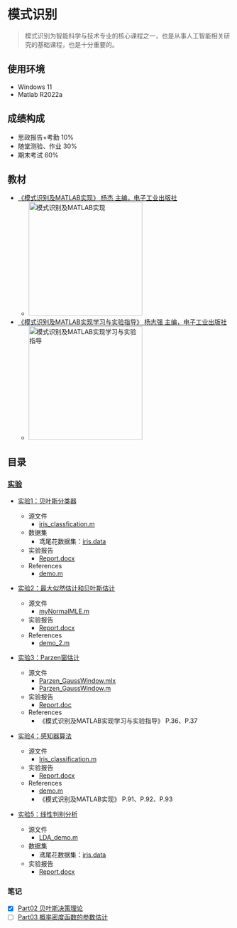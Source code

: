 # 模式识别

> 模式识别为智能科学与技术专业的核心课程之一，也是从事人工智能相关研究的基础课程，也是十分重要的。

## 使用环境

* Windows 11
* Matlab R2022a

## 成绩构成

* 思政报告+考勤 10%
* 随堂测验、作业 30%
* 期末考试 60%

## 教材

* [《模式识别及MATLAB实现》 杨杰 主编，电子工业出版社](https://book.douban.com/subject/27116851/)
  * <img alt="模式识别及MATLAB实现" width=256 src="https://img2.doubanio.com/view/subject/s/public/s29520171.jpg">
* [《模式识别及MATLAB实现学习与实验指导》 杨志强 主编，电子工业出版社](https://book.douban.com/subject/27137481/)
  * <img alt="模式识别及MATLAB实现学习与实验指导" width=256 src="https://img1.doubanio.com/view/subject/s/public/s29541448.jpg">

## 目录

### [实验](./Experiments)

* [实验1：贝叶斯分类器](./Experiments/Exp1)
  * 源文件
    * [iris_classfication.m](./Experiments/Exp1/Code/iris_classfication.m)
  * 数据集
    * 鸢尾花数据集：[iris.data](./Experiments/Exp1/Code/iris.data)
  * 实验报告
    * [Report.docx](./Experiments/Exp1/Report.docx)
  * References
    * [demo.m](./Experiments/Exp1/Code/demo.m)

* [实验2：最大似然估计和贝叶斯估计](./Experiments/Exp2)
  * 源文件
    * [myNormalMLE.m](./Experiments/Exp2/Code/myNormalMLE.m)
  * 实验报告
    * [Report.docx](./Experiments/Exp2/Report.docx)
  * References
    * [demo_2.m](./Experiments/Exp2/Code/demo_2.m)

* [实验3：Parzen窗估计](./Experiments/Exp3)
  * 源文件
    * [Parzen_GaussWindow.mlx](./Experiments/Exp3/Code/Parzen_GaussWindow.mlx)
    * [Parzen_GaussWindow.m](./Experiments/Exp3/Code/Parzen_GaussWindow.m)
  * 实验报告
    * [Report.doc](./Experiments/Exp3/Report.doc)
  * References
    * 《模式识别及MATLAB实现学习与实验指导》 P.36、P.37

* [实验4：感知器算法](./Experiments/Exp4)
  * 源文件
    * [Iris_classification.m](./Experiments/Exp4/Code/Iris_classification.m)
  * 实验报告
    * [Report.docx](./Experiments/Exp4/Report.docx)
  * References
    * [demo.m](./Experiments/Exp4/Code/demo.m)
    * 《模式识别及MATLAB实现》 P.91、P.92、P.93

* [实验5：线性判别分析](./Experiments/Exp5)
  * 源文件
    * [LDA_demo.m](./Experiments/Exp5/Code/LDA_demo.m)
  * 数据集
    * 鸢尾花数据集：[iris.data](./Experiments/Exp5/Code/iris.data)
  * 实验报告
    * [Report.docx](./Experiments/Exp5/Report.docx)

### 笔记

* [x] [Part02 贝叶斯决策理论](./Notes/Part02-贝叶斯决策理论.md)
* [ ] [Part03 概率密度函数的参数估计](./Notes/Part03-概率密度函数的参数估计.md)
